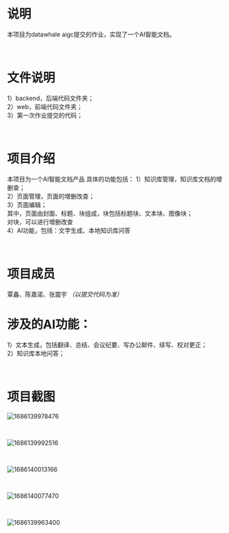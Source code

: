 # 说明
本项目为datawhale aigc提交的作业，实现了一个AI智能文档。

<br />

# 文件说明
1）backend，后端代码文件夹；  \
2）web，前端代码文件夹；  \
3）第一次作业提交的代码；

<br />
  
# 项目介绍
本项目为一个AI智能文档产品
具体的功能包括：
1）知识库管理，知识库文档的增删查；  \
2）页面管理，页面的增删改查；  \
3）页面编辑；  \
其中，页面由封面、标题、块组成，块包括标题块、文本块、图像块；  \
对块，可以进行增删改查  \
4）AI功能，包括：文字生成、本地知识库问答

<br />

# 项目成员
覃鑫、陈嘉诺、张震宇
*（以提交代码为准）*

# 涉及的AI功能：
1）文本生成，包括翻译、总结、会议纪要、写办公邮件、续写、校对更正；\
2）知识库本地问答；  

<br />

# 项目截图


![1686139978476](https://github.com/xxxqin/doc.AI/assets/49983198/2cc3ae67-79ce-44a0-8b6b-abee73a501c9)


<br />

![1686139992516](https://github.com/xxxqin/doc.AI/assets/49983198/e507bab4-a6b5-450d-812f-3e8847e7819e)

<br />


![1686140013166](https://github.com/xxxqin/doc.AI/assets/49983198/a92064a3-b92a-4529-96ab-45545c903de7)

<br />


![1686140077470](https://github.com/xxxqin/doc.AI/assets/49983198/ffbf735a-c74f-4e3d-acc7-98ead0110668)

<br />

![1686139963400](https://github.com/xxxqin/doc.AI/assets/49983198/f232e3a6-0b2b-47e8-967a-6cd9902c9a6a)



